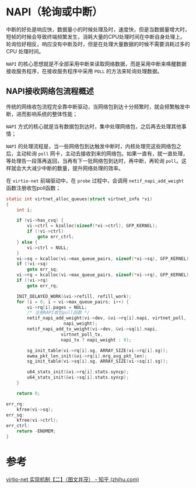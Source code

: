 # NAPI（轮询或中断）

中断的好处是响应快，数据量小的时候处理及时，速度快，但是当数据量增大时，短帧的时候会导致终端频繁发生，消耗大量的CPU处理时间在中断自身处理上。轮询恰好相反，响应没有中断及时，但是在处理大量数据的时候不需要消耗过多的 CPU 处理时间。

`NAPI` 的核心思想就是不全部采用中断来读取网络数据，而是采用中断来唤醒数据接收服务程序，在接收服务程序中采用 `POLL` 的方法来轮询处理数据。

## NAPI接收网络包流程概述

传统的网络收包流程完全靠中断驱动，当网络包到达十分频繁时，就会频繁触发中断，进而影响系统的整体性能；

`NAPI` 方式的核心就是当有数据包到达时，集中处理网络包，之后再去处理其他事情；

`NAPI` 的处理流程是，当一些网络包到达触发中断时，内核处理完这些网络包之后，主动轮询 `poll` 网卡，主动去接收到来的网络包。如果一直有，就一直处理，等处理告一段落再返回，当再有下一批网络包到达时，再中断，再轮询 `poll`。这样就会大大减少中断的数量，提升网络处理的效率。

在 `virtio-net` 前端驱动中，在 `probe` 过程中，会调用 `netif_napi_add_weight` 函数注册收包poll函数；

```c
static int virtnet_alloc_queues(struct virtnet_info *vi)
{
	int i;

	if (vi->has_cvq) {
		vi->ctrl = kzalloc(sizeof(*vi->ctrl), GFP_KERNEL);
		if (!vi->ctrl)
			goto err_ctrl;
	} else {
		vi->ctrl = NULL;
	}
	vi->sq = kcalloc(vi->max_queue_pairs, sizeof(*vi->sq), GFP_KERNEL);
	if (!vi->sq)
		goto err_sq;
	vi->rq = kcalloc(vi->max_queue_pairs, sizeof(*vi->rq), GFP_KERNEL);
	if (!vi->rq)
		goto err_rq;

	INIT_DELAYED_WORK(&vi->refill, refill_work);
	for (i = 0; i < vi->max_queue_pairs; i++) {
		vi->rq[i].pages = NULL;
        /* 注册NAPI收包poll函数 */
		netif_napi_add_weight(vi->dev, &vi->rq[i].napi, virtnet_poll,
				      napi_weight);
		netif_napi_add_tx_weight(vi->dev, &vi->sq[i].napi,
					 virtnet_poll_tx,
					 napi_tx ? napi_weight : 0);

		sg_init_table(vi->rq[i].sg, ARRAY_SIZE(vi->rq[i].sg));
		ewma_pkt_len_init(&vi->rq[i].mrg_avg_pkt_len);
		sg_init_table(vi->sq[i].sg, ARRAY_SIZE(vi->sq[i].sg));

		u64_stats_init(&vi->rq[i].stats.syncp);
		u64_stats_init(&vi->sq[i].stats.syncp);
	}

	return 0;

err_rq:
	kfree(vi->sq);
err_sq:
	kfree(vi->ctrl);
err_ctrl:
	return -ENOMEM;
}
```





# 参考

[virtio-net 实现机制【二】（图文并茂） - 知乎 (zhihu.com)](https://zhuanlan.zhihu.com/p/545258186)